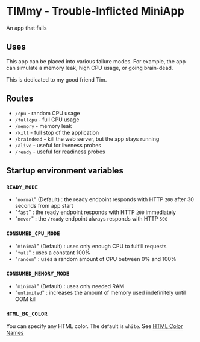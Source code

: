 # TIMmy - Trouble-Inflicted MiniApp
An app that fails

## Uses
This app can be placed into various failure modes. For example, the app can simulate a memory leak, high CPU usage, or going brain-dead.

This is dedicated to my good friend Tim.

## Routes

* `/cpu` - random CPU usage
* `/fullcpu` - full CPU usage
* `/memory` - memory leak
* `/kill` - full stop of the application
* `/braindead` - kill the web server, but the app stays running
* `/alive` - useful for liveness probes
* `/ready` - useful for readiness probes

## Startup environment variables
### `READY_MODE`
* "`normal`" (Default) : the ready endpoint responds with HTTP `200` after 30 seconds from app start
* "`fast`" : the ready endpoint responds with HTTP `200` immediately
* "`never`" : the `/ready` endpoint always responds with HTTP `500`

### `CONSUMED_CPU_MODE`
* "`minimal`" (Default) : uses only enough CPU to fulfill requests
* "`full`" : uses a constant 100%
* "`random`" : uses a random amount of CPU between 0% and 100%

### `CONSUMED_MEMORY_MODE`
* "`minimal`" (Default) : uses only needed RAM
* "`unlimited`" : increases the amount of memory used indefinitely until OOM kill

### `HTML_BG_COLOR`
You can specify any HTML color. The default is `white`. See [HTML Color Names](https://www.w3schools.com/colors/colors_names.asp)

